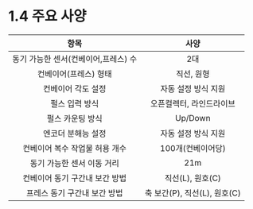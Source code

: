 ﻿# 1.4 주요 사양

|         **항목**        |         **사양**        |
| :-------------------: | :-------------------: |
| 동기 가능한 센서(컨베이어,프레스) 수 |           2대          |
|      컨베이어(프레스) 형태     |         직선, 원형        |
|       컨베이어 각도 설정      |      자동 설정 방식 지원      |
|        펄스 입력 방식       |     오픈컬렉터, 라인드라이브     |
|       펄스 카운팅 방식       |        Up/Down        |
|       엔코더 분해능 설정      |      자동 설정 방식 지원      |
|   컨베이어 복수 작업물 허용 개수   |      100개(컨베이어당)      |
|    동기 가능한 센서 이동 거리    |          21m          |
|   컨베이어 동기 구간내 보간 방법   |      직선(L), 원호(C)     |
|    프레스 동기 구간내 보간 방법   | 축 보간(P), 직선(L), 원호(C) |
